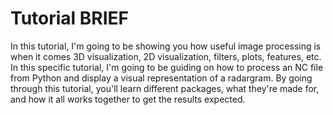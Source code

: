# Tutorial BRIEF

In this tutorial, I'm going to be showing you how useful image processing is when it comes 3D visualization, 2D visualization, filters, plots, features, etc.
In this specific tutorial, I'm going to be guiding on how to process an NC file from Python and display a visual representation of a radargram. 
By going through this tutorial, you'll learn different packages, what they're made for, and how it all works together to get the results expected. 
